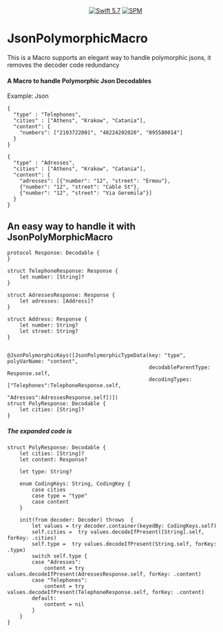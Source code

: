 <p align="center">
  <a href="https://developer.apple.com/swift/"><img src="https://img.shields.io/badge/Swift-5.7-orange.svg?style=flat" alt="Swift 5.7"></a>
  <a href="https://github.com/apple/swift-package-manager"><img src="https://img.shields.io/badge/Swift%20Package%20Manager-compatible-brightgreen.svg" alt="SPM"></a>
</p>

# JsonPolymorphicMacro

This is a Macro supports an elegant way to handle polymorphic jsons, 
it removes the decoder code redundancy 


#### A Macro to handle Polymorphic Json Decodables

Example: 
Json
```
{
  "type" : "Telephones",
  "cities" : ["Athens", "Krakow", "Catania"],
  "content": {
    "numbers": ["2103722001", "48224202020", "095580014"]
  }
}
```

```
{
  "type" : "Adresses",
  "cities" : ["Athens", "Krakow", "Catania"],
  "content": {
    "adresses": [{"number": "12", "street": "Ermou"}, 
    {"number": "12", "street": "Cable St"}, 
    {"number": "12", "street": "Via Geremila"}]
  }
}
```
## An easy way to handle it with JsonPolyMorphicMacro 

```
protocol Response: Decodable {
}

struct TelephoneResponse: Response {
    let number: [String]?
}

struct AdressesResponse: Response {
    let adresses: [Address]?
}

struct Address: Response {
    let number: String?
    let street: String?
}


@JsonPolymorphicKeys([JsonPolymorphicTypeData(key: "type", polyVarName: "content",
                                              decodableParentType: Response.self,
                                              decodingTypes: ["Telephones":TelephoneResponse.self,
                                                              "Adresses":AdressesResponse.self])])
struct PolyResponse: Decodable {
    let cities: [String]?
}
```

##### The expanded code is 

```
struct PolyResponse: Decodable {
    let cities: [String]?
    let content: Response?

    let type: String?

    enum CodingKeys: String, CodingKey {
        case cities
        case type = "type"
        case content
    }

    init(from decoder: Decoder) throws  {
        let values = try decoder.container(keyedBy: CodingKeys.self)
        self.cities =  try values.decodeIfPresent([String].self, forKey: .cities)
        self.type =  try values.decodeIfPresent(String.self, forKey: .type)
        switch self.type {
        case "Adresses":
            content = try values.decodeIfPresent(AdressesResponse.self, forKey: .content)
        case "Telephones":
            content = try values.decodeIfPresent(TelephoneResponse.self, forKey: .content)
        default:
            content = nil
        }
    }
}
```
